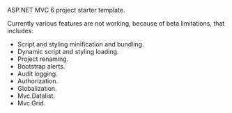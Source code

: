 ASP.NET MVC 6 project starter template.

Currently various features are not working, because of beta limitations, that includes:
- Script and styling minification and bundling.
- Dynamic script and styling loading.
- Project renaming.
- Bootstrap alerts.
- Audit logging.
- Authorization.
- Globalization.
- Mvc.Datalist.
- Mvc.Grid.
